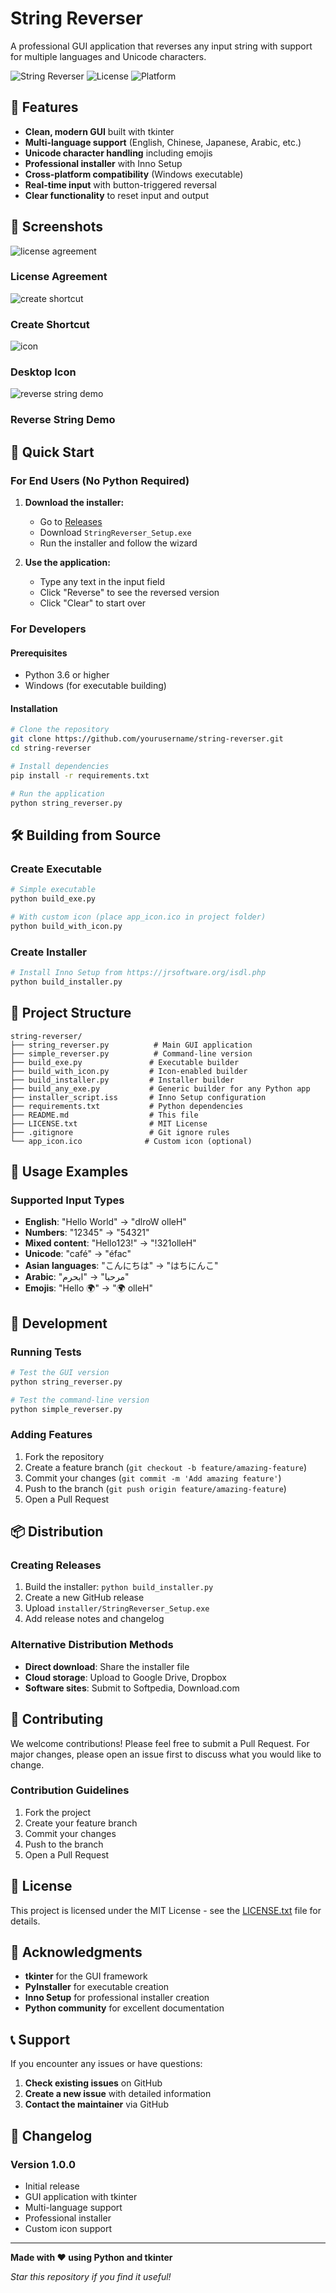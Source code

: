 # String Reverser

A professional GUI application that reverses any input string with support for multiple languages and Unicode characters.

![String Reverser](https://img.shields.io/badge/Python-3.6+-blue.svg)
![License](https://img.shields.io/badge/License-MIT-green.svg)
![Platform](https://img.shields.io/badge/Platform-Windows-lightgrey.svg)

## 🌟 Features

- **Clean, modern GUI** built with tkinter
- **Multi-language support** (English, Chinese, Japanese, Arabic, etc.)
- **Unicode character handling** including emojis
- **Professional installer** with Inno Setup
- **Cross-platform compatibility** (Windows executable)
- **Real-time input** with button-triggered reversal
- **Clear functionality** to reset input and output

## 📸 Screenshots

![license agreement](https://github.com/user-attachments/assets/cae02cef-fb7a-4142-8e34-168dd8071bea)

### License Agreement


![create shortcut](https://github.com/user-attachments/assets/1582f5a9-5cf6-4598-88da-2791467a6b59)

### Create Shortcut


![icon](https://github.com/user-attachments/assets/eb588e34-268b-4496-a931-83a924a0f6c5)

### Desktop Icon

![reverse string demo](https://github.com/user-attachments/assets/30d8fd75-9259-4738-aa5f-1a5d60acdf43)

### Reverse String Demo


## 🚀 Quick Start

### For End Users (No Python Required)

1. **Download the installer:**
   - Go to [Releases](https://github.com/yourusername/string-reverser/releases)
   - Download `StringReverser_Setup.exe`
   - Run the installer and follow the wizard

2. **Use the application:**
   - Type any text in the input field
   - Click "Reverse" to see the reversed version
   - Click "Clear" to start over

### For Developers

#### Prerequisites
- Python 3.6 or higher
- Windows (for executable building)

#### Installation
```bash
# Clone the repository
git clone https://github.com/yourusername/string-reverser.git
cd string-reverser

# Install dependencies
pip install -r requirements.txt

# Run the application
python string_reverser.py
```

## 🛠️ Building from Source

### Create Executable
```bash
# Simple executable
python build_exe.py

# With custom icon (place app_icon.ico in project folder)
python build_with_icon.py
```

### Create Installer
```bash
# Install Inno Setup from https://jrsoftware.org/isdl.php
python build_installer.py
```

## 📁 Project Structure

```
string-reverser/
├── string_reverser.py          # Main GUI application
├── simple_reverser.py          # Command-line version
├── build_exe.py               # Executable builder
├── build_with_icon.py         # Icon-enabled builder
├── build_installer.py         # Installer builder
├── build_any_exe.py           # Generic builder for any Python app
├── installer_script.iss       # Inno Setup configuration
├── requirements.txt           # Python dependencies
├── README.md                  # This file
├── LICENSE.txt                # MIT License
├── .gitignore                 # Git ignore rules
└── app_icon.ico              # Custom icon (optional)
```

## 🎯 Usage Examples

### Supported Input Types
- **English**: "Hello World" → "dlroW olleH"
- **Numbers**: "12345" → "54321"
- **Mixed content**: "Hello123!" → "!321olleH"
- **Unicode**: "café" → "éfac"
- **Asian languages**: "こんにちは" → "はちにんこ"
- **Arabic**: "مرحبا" → "ابحرم"
- **Emojis**: "Hello 🌍" → "🌍 olleH"

## 🔧 Development

### Running Tests
```bash
# Test the GUI version
python string_reverser.py

# Test the command-line version
python simple_reverser.py
```

### Adding Features
1. Fork the repository
2. Create a feature branch (`git checkout -b feature/amazing-feature`)
3. Commit your changes (`git commit -m 'Add amazing feature'`)
4. Push to the branch (`git push origin feature/amazing-feature`)
5. Open a Pull Request

## 📦 Distribution

### Creating Releases
1. Build the installer: `python build_installer.py`
2. Create a new GitHub release
3. Upload `installer/StringReverser_Setup.exe`
4. Add release notes and changelog

### Alternative Distribution Methods
- **Direct download**: Share the installer file
- **Cloud storage**: Upload to Google Drive, Dropbox
- **Software sites**: Submit to Softpedia, Download.com

## 🤝 Contributing

We welcome contributions! Please feel free to submit a Pull Request. For major changes, please open an issue first to discuss what you would like to change.

### Contribution Guidelines
1. Fork the project
2. Create your feature branch
3. Commit your changes
4. Push to the branch
5. Open a Pull Request

## 📄 License

This project is licensed under the MIT License - see the [LICENSE.txt](LICENSE.txt) file for details.

## 🙏 Acknowledgments

- **tkinter** for the GUI framework
- **PyInstaller** for executable creation
- **Inno Setup** for professional installer creation
- **Python community** for excellent documentation

## 📞 Support

If you encounter any issues or have questions:

1. **Check existing issues** on GitHub
2. **Create a new issue** with detailed information
3. **Contact the maintainer** via GitHub

## 🔄 Changelog

### Version 1.0.0
- Initial release
- GUI application with tkinter
- Multi-language support
- Professional installer
- Custom icon support

---

**Made with ❤️ using Python and tkinter**

*Star this repository if you find it useful!* 
